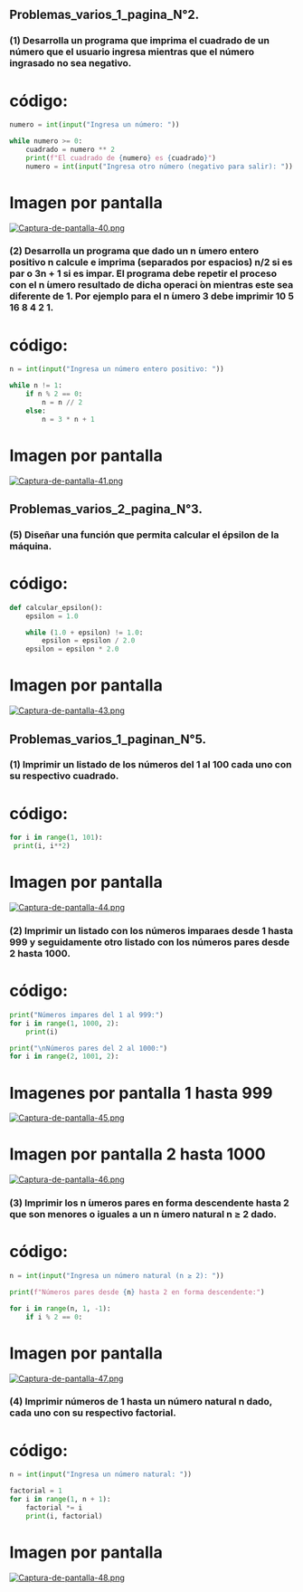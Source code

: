 ## Problemas_varios_1_pagina_N°2.

### (1) Desarrolla un programa que imprima el cuadrado de un número que el usuario ingresa mientras que el número ingrasado no sea negativo.
# código:
```python
numero = int(input("Ingresa un número: "))

while numero >= 0:
    cuadrado = numero ** 2
    print(f"El cuadrado de {numero} es {cuadrado}")
    numero = int(input("Ingresa otro número (negativo para salir): "))
```
# Imagen por pantalla
[![Captura-de-pantalla-40.png](https://i.postimg.cc/PxW4NQBW/Captura-de-pantalla-40.png)](https://postimg.cc/jwjNFPq2)


### (2) Desarrolla un programa que dado un n ́umero entero positivo n calcule e imprima (separados por espacios) n/2 si es par o 3n + 1 si es impar. El programa debe repetir el proceso con el n ́umero resultado de dicha operaci ́on mientras este sea diferente de 1. Por ejemplo para el n ́umero 3 debe imprimir 10 5 16 8 4 2 1.
# código:
```python
n = int(input("Ingresa un número entero positivo: "))

while n != 1:
    if n % 2 == 0:  
        n = n // 2
    else:         
        n = 3 * n + 1
```
# Imagen por pantalla 
[![Captura-de-pantalla-41.png](https://i.postimg.cc/TPXQxss3/Captura-de-pantalla-41.png)](https://postimg.cc/PC21zShg)


## Problemas_varios_2_pagina_N°3.

### (5) Diseñar una función que permita calcular el épsilon de la máquina.
# código:
```python
def calcular_epsilon():
    epsilon = 1.0

    while (1.0 + epsilon) != 1.0:
        epsilon = epsilon / 2.0
    epsilon = epsilon * 2.0
```
# Imagen por pantalla 
[![Captura-de-pantalla-43.png](https://i.postimg.cc/W10C00Lw/Captura-de-pantalla-43.png)](https://postimg.cc/xXT62JdX)


## Problemas_varios_1_paginan_N°5.

### (1) Imprimir un listado de los números del 1 al 100 cada uno con su respectivo cuadrado.
# código:
```python
for i in range(1, 101):
 print(i, i**2)
```
# Imagen por pantalla
[![Captura-de-pantalla-44.png](https://i.postimg.cc/YSDSB5nB/Captura-de-pantalla-44.png)](https://postimg.cc/p98vD6Ms)



### (2) Imprimir un listado con los números imparaes desde 1 hasta 999 y seguidamente otro listado con los números pares desde 2 hasta 1000.
# código:
```python
print("Números impares del 1 al 999:")
for i in range(1, 1000, 2):
    print(i)

print("\nNúmeros pares del 2 al 1000:")
for i in range(2, 1001, 2):
```

# Imagenes por pantalla 1 hasta 999
[![Captura-de-pantalla-45.png](https://i.postimg.cc/SRSkPq8t/Captura-de-pantalla-45.png)](https://postimg.cc/XGzRZRsw)

# Imagen por pantalla 2 hasta 1000
[![Captura-de-pantalla-46.png](https://i.postimg.cc/nLqxcMGP/Captura-de-pantalla-46.png)](https://postimg.cc/QBNwf8PQ)


### (3) Imprimir los n ́umeros pares en forma descendente hasta 2 que son menores o iguales a un n ́umero natural n ≥ 2 dado.
# código:
```python
n = int(input("Ingresa un número natural (n ≥ 2): "))

print(f"Números pares desde {n} hasta 2 en forma descendente:")

for i in range(n, 1, -1):
    if i % 2 == 0:
```

# Imagen por pantalla 
[![Captura-de-pantalla-47.png](https://i.postimg.cc/GpKMQCL8/Captura-de-pantalla-47.png)](https://postimg.cc/GBBJL6sd)

### (4) Imprimir números de 1 hasta un número natural  n dado, cada uno con su respectivo factorial.
# código: 
```python
n = int(input("Ingresa un número natural: "))

factorial = 1
for i in range(1, n + 1):
    factorial *= i
    print(i, factorial)
```
# Imagen por pantalla
[![Captura-de-pantalla-48.png](https://i.postimg.cc/HxGQXv5n/Captura-de-pantalla-48.png)](https://postimg.cc/gwDXPDgb)




